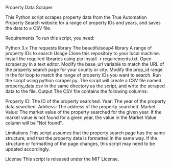 Property Data Scraper

This Python script scrapes property data from the True Automation Property Search website for a range of property IDs and years, and saves the data to a CSV file.

Requirements
To run this script, you need:

Python 3.x
The requests library
The beautifulsoup4 library
A range of property IDs to search
Usage
Clone this repository to your local machine.
Install the required libraries using pip install -r requirements.txt.
Open scraper.py in a text editor.
Modify the base_url variable to match the URL of the property search page for your county or city.
Modify the prop_id range in the for loop to match the range of property IDs you want to search.
Run the script using python scraper.py.
The script will create a CSV file named property_data.csv in the same directory as the script, and write the scraped data to the file.
Output
The CSV file contains the following columns:

Property ID: The ID of the property searched.
Year: The year of the property data searched.
Address: The address of the property searched.
Market Value: The market value of the property searched for the given year.
If the market value is not found for a given year, the value in the Market Value column will be "Not found".

Limitations
This script assumes that the property search page has the same structure, and that the property data is formatted in the same way. If the structure or formatting of the page changes, this script may need to be updated accordingly.

License
This script is released under the MIT License.
